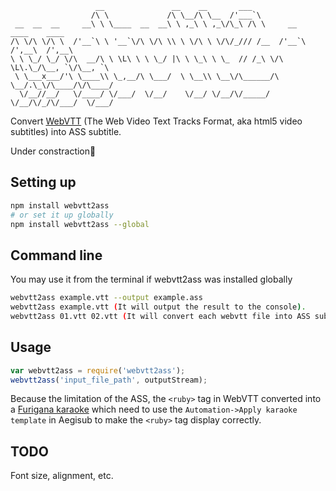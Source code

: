 ﻿```
                   __               __    __       ___                              
                  /\ \             /\ \__/\ \__  /'___`\                            
 __  __  __     __\ \ \____  __  __\ \ ,_\ \ ,_\/\_\ /\ \     __      ____    ____  
/\ \/\ \/\ \  /'__`\ \ '__`\/\ \/\ \\ \ \/\ \ \/\/_/// /__  /'__`\   /',__\  /',__\ 
\ \ \_/ \_/ \/\  __/\ \ \L\ \ \ \_/ |\ \ \_\ \ \_  // /_\ \/\ \L\.\_/\__, `\/\__, `\
 \ \___x___/'\ \____\\ \_,__/\ \___/  \ \__\\ \__\/\______/\ \__/.\_\/\____/\/\____/
  \/__//__/   \/____/ \/___/  \/__/    \/__/ \/__/\/_____/  \/__/\/_/\/___/  \/___/ 
```

Convert [WebVTT](http://dev.w3.org/html5/webvtt/) (The Web Video Text Tracks Format, aka html5 video subtitles) into ASS subtitle.

Under constraction🚧

## Setting up

```bash
npm install webvtt2ass
# or set it up globally
npm install webvtt2ass --global
```

## Command line

You may use it from the terminal if webvtt2ass was installed globally

```bash
webvtt2ass example.vtt --output example.ass
webvtt2ass example.vtt (It will output the result to the console).
webvtt2ass 01.vtt 02.vtt (It will convert each webvtt file into ASS subtitle)
```

## Usage

```js
var webvtt2ass = require('webvtt2ass');
webvtt2ass('input_file_path', outputStream);
```

Because the limitation of the ASS, the `<ruby>` tag in WebVTT converted into a [Furigana karaoke](http://docs.aegisub.org/manual/Furigana_karaoke) which need to use the `Automation->Apply karaoke template` in Aegisub to make the `<ruby>` tag display correctly.

## TODO

Font size, alignment, etc.
